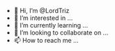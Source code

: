 - 👋 Hi, I’m @LordTriz
- 👀 I’m interested in ...
- 🌱 I’m currently learning ...
- 💞️ I’m looking to collaborate on ...
- 📫 How to reach me ...

<!---
LordTriz/LordTriz is a ✨ special ✨ repository because its `README.md` (this file) appears on your GitHub profile.
You can click the Preview link to take a look at your changes.
--->
